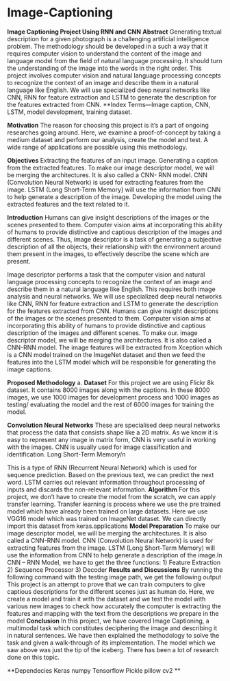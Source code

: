 # Image-Captioning
**Image Captioning Project Using RNN and CNN**
**Abstract**
Generating textual description for a given photograph is a challenging artificial intelligence problem. The methodology should be developed in a such a way that it requires computer vision to understand the content of the image and language model from the field of natural language processing. It should turn the understanding of the image into the words in the right order. This project involves computer vision and natural language processing concepts to recognize the context of an image and describe them in a natural language like English. We will use specialized deep neural networks like CNN, RNN for feature extraction and LSTM to generate the description for the features extracted from CNN.
**Index Terms—Image caption, CNN, LSTM, model development, training dataset.

**Motivation**
The reason for choosing this project is it’s a part of ongoing researches going around. Here, we examine a proof-of-concept by taking a medium dataset and perform our analysis, create the model and test. A wide range of applications are possible using this methodology.

**Objectives**
Extracting the features of an input image. Generating a caption from the extracted features. To make our image descriptor model, we will be merging the architectures. It is also called a CNN- RNN model. CNN (Convolution Neural Network) is used for extracting features from the image. LSTM (Long Short-Term Memory) will use the information from CNN to help generate a description of the image. Developing the model using the extracted features and the text related to it.

**Introduction**
Humans can give insight descriptions of the images or the scenes presented to them. Computer vision aims at incorporating this ability of humans to provide distinctive and captious description of the images and different scenes. Thus, image descriptor is a task of generating a subjective description of all the objects, their relationship with the environment around them present in the images, to effectively describe the scene which are present.

Image descriptor performs a task that the computer vision and natural language processing concepts to recognize the context of an image and describe them in a natural language like English. This requires both image analysis and neural networks. We will use specialized deep neural networks like CNN, RNN for feature extraction and LSTM to generate the description for the features extracted from CNN. Humans can give insight descriptions of the images or the scenes presented to them. Computer vision aims at incorporating this ability of humans to provide distinctive and captious description of the images and different scenes. To make our.
image descriptor model, we will be merging the architectures. It is also called a CNN-RNN model.
The image features will be extracted from Xception which is a CNN model trained on the ImageNet dataset and then we feed the features into the LSTM model which will be responsible for generating the image captions.

**Proposed Methodology**
a. **Dataset**
For this project we are using Flickr 8k dataset. It contains 8000 images along with the captions. In these 8000 images, we use 1000 images for development process and 1000 images as testing/ evaluating the model and the rest of 6000 images for training the model.

**Convolution Neural Networks**
These are specialised deep neural networks that process the data that consists shape like a 2D matrix. As we know it is easy to represent any image in matrix form, CNN is very useful in working with the images. CNN is usually used for image classification and identification.
Long Short-Term Memory/n

This is a type of RNN (Recurrent Neural Network) which is used for sequence prediction. Based on the previous text, we can predict the next word. LSTM carries out relevant information throughout processing of inputs and discards the non-relevant information.
**Algorithm**
For this project, we don’t have to create the model from the scratch, we can apply transfer learning. Transfer learning is process where we use the pre trained model which have already been trained on large datasets. Here we use VGG16 model which was trained on ImageNet dataset. We can directly import this dataset from keras.applications
**Model Preparation**
To make our image descriptor model, we will be merging the architectures. It is also called a CNN-RNN model. CNN (Convolution Neural Network) is used for extracting features from the image. LSTM (Long Short-Term Memory) will use the information from CNN to help generate a description of the image.In CNN – RNN Model, we have to get the three functions: 1) Feature Extraction 2) Sequence Processor 3) Decoder
**Results and Discussions**
By running the following command with the testing image path, we get the following output
This project is an attempt to prove that we can train computers to give captious descriptions for the different scenes just as human do. Here, we create a model and train it with the dataset and we test the model with various new images to check how accurately the computer is extracting the features and mapping with the text from the descriptions we prepare in the model
 **Conclusion**
In this project, we have covered Image Captioning, a multimodal task which constitutes deciphering the image and describing it in natural sentences. We have then explained the methodology to solve the task and given a walk-through of its implementation. The model which we saw above was just the tip of the iceberg. There has been a lot of research done on this topic.

**Dependecies
Keras
numpy 
Tensorflow
Pickle
pillow
cv2
**
